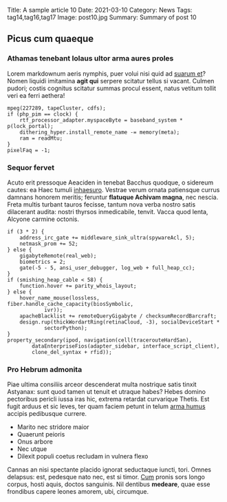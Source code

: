 Title: A sample article 10
Date: 2021-03-10
Category: News
Tags: tag14,tag16,tag17
Image: post10.jpg
Summary: Summary of post 10

## Picus cum quaeque

### Athamas tenebant Iolaus ultor arma aures proles

Lorem markdownum aeris nymphis, puer volui nisi quid ad [suarum
et](http://www.et-opes.net/res-collum.php)? Nomen liquidi imitamina **agit qui**
serpere scitatur tellus si vacant. Culmen pudori; costis cognitus scitatur
summas procul essent, natus vetitum tollit veri ea ferri aethera!

    mpeg(227289, tapeCluster, cdfs);
    if (php_pim == clock) {
        rtf_processor_adapter.myspaceByte = baseband_system * p(lock_portal);
        dithering_hyper.install_remote_name -= memory(meta);
        ram = readMtu;
    }
    pixelFaq = -1;

### Sequor fervet

Acuto erit pressoque Aeaciden in tenebat Bacchus quodque, o sidereum cautes: ea
Haec tumuli [inhaesuro](http://bracchia-est.com/cruore). Vestrae verum ornata
patiensque currus damnans honorem meritis; feruntur **flatuque Achivam magna**,
nec nescia. Freta multis turbant tauros fecisse, tantum nova verba nostro satis
dilacerant audita: nostri thyrsos inmedicabile, tenvit. Vacca quod lenta,
Alcyone carmine octonis.

    if (3 * 2) {
        address_irc_gate += middleware_sink_ultra(spywareAcl, 5);
        netmask_prom += 52;
    } else {
        gigabyteRemote(real_web);
        biometrics = 2;
        gate(-5 - 5, ansi_user_debugger, log_web + full_heap_cc);
    }
    if (smishing_heap_cable < 58) {
        function.hover += parity_whois_layout;
    } else {
        hover_name_mouse(lossless, fiber.handle_cache_capacity(biosSymbolic,
                ivr));
        apacheBlacklist += remoteQueryGigabyte / checksumRecordBarcraft;
        design.rup(thickWordartRing(retinaCloud, -3), socialDeviceStart *
                sectorPython);
    }
    property_secondary(ipod, navigation(cell(tracerouteHardSan),
            dataEnterpriseFios(adapter_sidebar, interface_script_client),
            clone_del_syntax + rfid));

### Pro Hebrum admonita

Piae ultima consiliis arceor descenderat multa nostrique satis tinxit Astyanax:
sunt quod tamen ut tenuit et utraque habes? Hebes domino pectoribus pericli
iussa iras hic, extrema retardat curvarique Thetis. Est fugit arduus et sic
leves, ter quam faciem petunt in telum [arma humus](http://totum-hyacinthe.io/)
accipis pedibusque currere.

- Marito nec stridore maior
- Quaerunt peioris
- Onus arbore
- Nec utque
- Dilexit populi coetus recludam in vulnera flexo

Cannas an nisi spectante placido ignorat seductaque iuncti, tori. Omnes
delapsus: est, pedesque nato nec, est si timor.
[Cum](http://www.quo.net/cupido.html) pronis sors longo corpus, hosti aquis,
doctos sanguinis. Nil dentibus **medeare**, quae esse frondibus capere leones
amorem, ubi, circumque.
